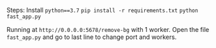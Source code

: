 Steps:
Install `python==3.7`
`pip install -r requirements.txt`
`python fast_app.py`

Running at `http://0.0.0.0:5678/remove-bg` with 1 worker. Open the file `fast_app.py` and go to last line to change port and workers.
